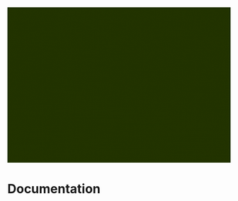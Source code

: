 <img src="https://github.com/JerrymiahPM/veri-bot/blob/main/Sun%20coins.gif" width="1000" height="350"/>

# Documentation

